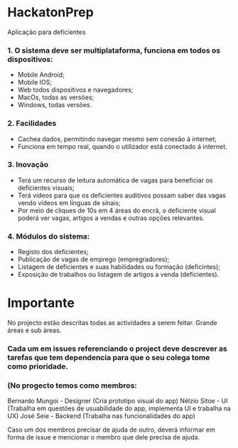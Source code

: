 # HackatonPrep

Aplicação para deficientes

### 1. O sistema deve ser multiplataforma, funciona em todos os dispositivos:
- Mobile Android;
- Mobile IOS;
- Web todos dispositivos e navegadores;
- MacOs, todas as versões;
- Windows, todas versões.

### 2. Facilidades
- Cachea dados, permitindo navegar mesmo sem conexão á internet;
- Funciona em tempo real, quando o utilizador está conectado á internet.

### 3. Inovação
- Terá um recurso de leitura automática de vagas para beneficiar os deficientes visuais;
- Terá vídeos para que os deficientes auditivos possam saber das vagas vendo vídeos em línguas de sinais;
- Por meio de cliques de 10s em 4 áreas do encrã, o deficiente visual poderá ver vagas, artigos a vendas e outras opções relevantes.

### 4. Módulos do sistema:
- Registo dos deficientes;
- Publicação de vagas de emprego (empregradores);
- Listagem de deficientes e suas habilidades ou formação (deficintes);
- Exposição de trabalhos ou listagem de artigos a venda (deficientes).

# Importante

No projecto estão descritas todas as actividades a serem feitar. Grande áreas e sub áreas.

### Cada um em issues referenciando o project deve descrever as tarefas que tem dependencia para que o seu colega tome como prioridade.

### (No progecto temos como membros:
Bernardo Mungoi - Designer (Cria prototipo visual do app)
Nélzio Sitoe - UI (Trabalha em questões de usuabilidade do app, implementa UI e trabalha na UX)
José Seie - Backend (Trabalha nas funcionalidades do app)

Caso um dos membros precisar de ajuda de outro, deverá informar em forma de issue e mencionar o membro que dele precisa de ajuda.
